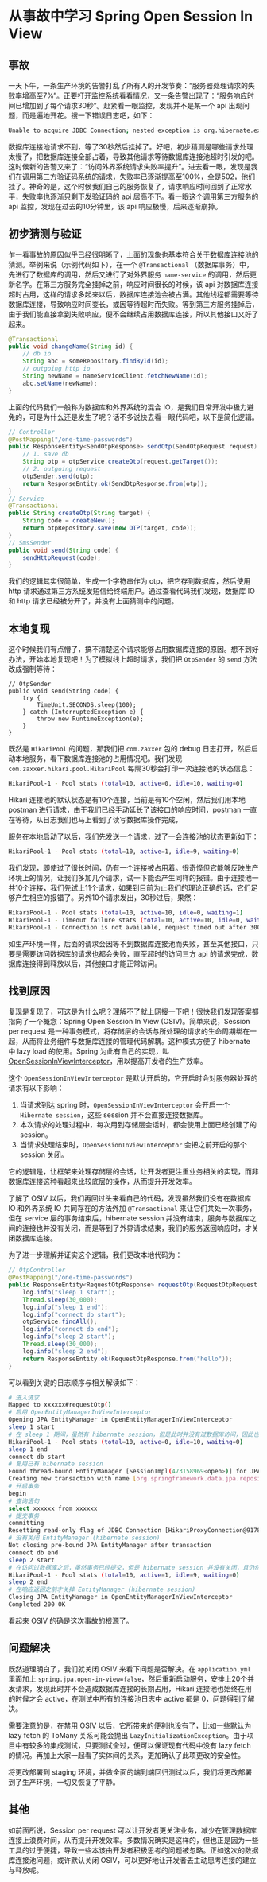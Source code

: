 # 从事故中学习 Spring Open Session In View

## 事故

一天下午，一条生产环境的告警打乱了所有人的开发节奏：“服务器处理请求的失败率增高至7%”。正要打开监控系统看看情况，又一条告警出现了：“服务响应时间已增加到了每个请求30秒”。赶紧看一眼监控，发现并不是某一个 api 出现问题，而是遍地开花。搜一下错误日志吧，如下：

```bash
Unable to acquire JDBC Connection; nested exception is org.hibernate.exception.JDBCConnectionException: Unable to acquire JDBC Connection] with root cause java.sql.SQLTransientConnectionException: HikariPool-1 - Connection is not available, request timed out after 30000ms.
```

数据库连接池请求不到，等了30秒然后挂掉了。好吧，初步猜测是哪些请求处理太慢了，把数据库连接全部占着，导致其他请求等待数据库连接池超时引发的吧。这时候新的告警又来了：“访问外界系统请求失败率提升”。进去看一眼，发现是我们在调用第三方验证码系统的请求，失败率已逐渐提高至100%，全是502，他们挂了。神奇的是，这个时候我们自己的服务恢复了，请求响应时间回到了正常水平，失败率也逐渐只剩下发验证码的 api 居高不下。看一眼这个调用第三方服务的 api 监控，发现在过去的10分钟里，该 api 响应极慢，后来逐渐崩掉。

## 初步猜测与验证

乍一看事故的原因似乎已经很明晰了，上面的现象也基本符合关于数据库连接池的猜测。举例来说（示例代码如下），在一个 `@Transactional` （数据库事务）中，先进行了数据库的调用，然后又进行了对外界服务 `name-service` 的调用，然后更新名字。在第三方服务完全挂掉之前，响应时间很长的时候，该 api 对数据库连接超时占用，这样的请求多起来以后，数据库连接池会被占满。其他线程都需要等待数据库连接，导致响应时间变长，或因等待超时而失败。等到第三方服务挂掉后，由于我们能直接拿到失败响应，便不会继续占用数据库连接，所以其他接口又好了起来。

```java
@Transactional
public void changeName(String id) {
    // db io
    String abc = someRepository.findById(id);
    // outgoing http io
    String newName = nameServiceClient.fetchNewName(id);
    abc.setName(newName);
}
```

上面的代码我们一般称为数据库和外界系统的混合 IO，是我们日常开发中极力避免的，可是为什么还是发生了呢？话不多说快去看一眼代码吧，以下是简化逻辑。

```java
// Controller
@PostMapping("/one-time-passwords")
public ResponseEntity<SendOtpResponse> sendOtp(SendOtpRequest request) {
    // 1. save db
    String otp = otpService.createOtp(request.getTarget());
    // 2. outgoing request
    otpSender.send(otp);
    return ResponseEntity.ok(SendOtpResponse.from(otp));
}
// Service
@Transactional
public String createOtp(String target) {
    String code = createNew();
    return otpRepository.save(new OTP(target, code));
}
// SmsSender
public void send(String code) {
    sendHttpRequest(code);
}
```

我们的逻辑其实很简单，生成一个字符串作为 otp，把它存到数据库，然后使用 http 请求通过第三方系统发短信给终端用户。通过查看代码我们发现，数据库 IO 和 http 请求已经被分开了，并没有上面猜测中的问题。

## 本地复现

这个时候我们有点懵了，搞不清楚这个请求能够占用数据库连接的原因。想不到好办法，开始本地复现吧！为了模拟线上超时请求，我们把 `OtpSender` 的 `send` 方法改成强制等待：

```
// OtpSender
public void send(String code) {
    try {
        TimeUnit.SECONDS.sleep(100);
    } catch (InterruptedException e) {
        throw new RuntimeException(e);
    }
}
```

既然是 `HikariPool` 的问题，那我们把 `com.zaxxer` 包的 debug 日志打开，然后启动本地服务，看下数据库连接池的占用情况吧。我们发现 `com.zaxxer.hikari.pool.HikariPool` 每隔30秒会打印一次连接池的状态信息：

```bash
HikariPool-1 - Pool stats (total=10, active=0, idle=10, waiting=0)
```

Hikari 连接池的默认状态是有10个连接，当前是有10个空闲，然后我们用本地 postman 进行请求，由于我们已经手动延长了该接口的响应时间，postman 一直在等待，从日志我们也马上看到了读写数据库操作完成，

服务在本地启动了以后，我们先发送一个请求，过了一会连接池的状态更新如下：

```bash
HikariPool-1 - Pool stats (total=10, active=1, idle=9, waiting=0)
```

我们发现，即使过了很长时间，仍有一个连接被占用着。很奇怪但它能够反映生产环境上的情况，让我们多加几个请求，试一下能否产生同样的报错。由于连接池一共10个连接，我们先试上11个请求，如果到目前为止我们的理论正确的话，它们足够产生相应的报错了。另外10个请求发出，30秒过后，果然：

```bash
HikariPool-1 - Pool stats (total=10, active=10, idle=0, waiting=1)
HikariPool-1 - Timeout failure stats (total=10, active=10, idle=0, waiting=0)
HikariPool-1 - Connection is not available, request timed out after 30002ms.
```

如生产环境一样，后面的请求会因等不到数据库连接池而失败，甚至其他接口，只要是需要访问数据库的请求也都会失败，直至超时的访问三方 api 的请求完成，数据库连接得到释放以后，其他接口才能正常访问。

## 找到原因

复现是复现了，可这是为什么呢？理解不了就上网搜一下吧！很快我们发现答案都指向了一个概念：Spring Open Session In View (OSIV)。简单来说，Session per request 是一种事务模式，将存储层的会话与所处理的请求的生命周期绑在一起，从而将业务组件与数据库连接的管理代码解耦。这种模式方便了 hibernate 中 lazy load 的使用。Spring 为此有自己的实现，叫 [OpenSessionInViewInterceptor](https://docs.spring.io/spring-framework/docs/current/javadoc-api/org/springframework/orm/hibernate5/support/OpenSessionInViewInterceptor.html)，用以提高开发者的生产效率。

这个 `OpenSessionInViewInterceptor` 是默认开启的，它开启时会对服务器处理的请求有以下影响：

1. 当请求到达 spring 时，`OpenSessionInViewInterceptor` 会开启一个 `Hibernate session`，这些 session 并不会直接连接数据库。
2. 本次请求的处理过程中，每次用到存储层会话时，都会使用上面已经创建了的 session。
3. 当请求处理结束时，`OpenSessionInViewInterceptor` 会把之前开启的那个 session 关闭。

它的逻辑是，让框架来处理存储层的会话，让开发者更注重业务相关的实现，而非数据库连接这种看起来比较底层的操作，从而提升开发效率。

了解了 OSIV 以后，我们再回过头来看自己的代码，发现虽然我们没有在数据库 IO 和外界系统 IO 共同存在的方法外加 `@Transactional` 来让它们共处一次事务，但在 service 层的事务结束后，hibernate session 并没有结束，服务与数据库之间的连接也并没有关闭，而是等到了外界请求结束，我们的服务返回响应时，才关闭数据库连接。

为了进一步理解并证实这个逻辑，我们更改本地代码为：

```java
// OtpController
@PostMapping("/one-time-passwords")
public ResponseEntity<RequestOtpResponse> requestOtp(RequestOtpRequest request) throws InterruptedException {
    log.info("sleep 1 start");
    Thread.sleep(30_000);
    log.info("sleep 1 end");
    log.info("connect db start");
    otpService.findAll();
    log.info("connect db end");
    log.info("sleep 2 start");
    Thread.sleep(30_000);
    log.info("sleep 2 end");
    return ResponseEntity.ok(RequestOtpResponse.from("hello"));
}
```

可以看到关键的日志顺序与相关解读如下：

```bash
# 进入请求
Mapped to xxxxxx#requestOtp()
# 启用 OpenEntityManagerInViewInterceptor
Opening JPA EntityManager in OpenEntityManagerInViewInterceptor
sleep 1 start
# 在 sleep 1 期间，虽然有 hibernate session，但是此时并没有过数据库访问，因此也没有占用数据库连接池
HikariPool-1 - Pool stats (total=10, active=0, idle=10, waiting=0)
sleep 1 end
connect db start
# 复用已有 hibernate session
Found thread-bound EntityManager [SessionImpl(473158969<open>)] for JPA transaction
Creating new transaction with name [org.springframework.data.jpa.repository.support.SimpleJpaRepository.findAll]: PROPAGATION_REQUIRED,ISOLATION_DEFAULT,readOnly
# 开启事务
begin
# 查询语句
select xxxxxx from xxxxxx
# 提交事务
committing
Resetting read-only flag of JDBC Connection [HikariProxyConnection@917818296 wrapping conn0: url=jdbc:h2:mem:db user=TEST]
# 没有关闭 EntityManager (hibernate session)
Not closing pre-bound JPA EntityManager after transaction
connect db end
sleep 2 start
# 在访问过数据库之后，虽然事务已经提交，但是 hibernate session 并没有关闭，且仍然占用连接池
HikariPool-1 - Pool stats (total=10, active=1, idle=9, waiting=0)
sleep 2 end
# 在响应返回之前才关掉 EntityManager (hibernate session)
Closing JPA EntityManager in OpenEntityManagerInViewInterceptor
Completed 200 OK
```

看起来 OSIV 的确是这次事故的根源了。

## 问题解决

既然道理明白了，我们就关闭 OSIV 来看下问题是否解决。在 `application.yml` 里面加上 `spring.jpa.open-in-view=false`，然后重新启动服务，安排上20个并发请求，发现此时并不会造成数据库连接的长期占用，Hikari 连接池也始终在用的时候才会 active，在测试中所有的连接池日志中 active 都是 0，问题得到了解决。

需要注意的是，在禁用 OSIV 以后，它所带来的便利也没有了，比如一些默认为 lazy fetch 的 ToMany 关系可能会抛出 `LazyInitializationException`。由于项目中有较多的集成测试，只要测试全过，便可以保证现有代码中没有 lazy fetch 的情况。再加上大家一起看了实体间的关系，更加确认了此项更改的安全性。

将更改部署到 staging 环境，并做全面的端到端回归测试以后，我们将更改部署到了生产环境，一切又恢复了平静。

## 其他

如前面所说，Session per request 可以让开发者更关注业务，减少在管理数据库连接上浪费时间，从而提升开发效率。多数情况确实是这样的，但也正是因为一些工具的过于便捷，导致一些本该由开发者积极思考的问题被忽略。正如这次的数据库连接池问题，或许默认关闭 OSIV，可以更好地让开发者去主动思考连接的建立与释放呢。
